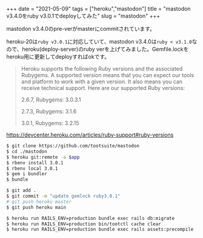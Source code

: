 +++
date = "2021-05-09"
tags = ["heroku","mastodon"]
title = "mastodon v3.4.0をruby v3.0.1でdeployしてみた"
slug = "mastodon"
+++

mastodon v3.4.0のpre-verがmasterにcommitされています。

heroku-20は`ruby v3.0.1`に対応していて、mastodon v3.4.0は`ruby < v3.1.0`なので、heroku(deploy-server)のruby verを上げてみました。Gemfile.lockをheroku用に更新してdeployすればokです。


> Heroku supports the following Ruby versions and the associated Rubygems. A supported version means that you can expect our tools and platform to work with a given version. It also means you can receive technical support. Here are our supported Ruby versions:
>
> 2.6.7, Rubygems: 3.0.3.1
>
> 2.7.3, Rubygems: 3.1.6
>
> 3.0.1, Rubygems: 3.2.15

https://devcenter.heroku.com/articles/ruby-support#ruby-versions

```sh
$ git clone https://github.com/tootsuite/mastodon
$ cd ./mastodon
$ heroku git:remote -a $app
$ rbenv install 3.0.1 
$ rbenv local 3.0.1
$ gem i bundler
$ bundle

$ git add .
$ git commit -m "update gemlock ruby3.0.1"
# git push heroku master
$ git push heroku main 

$ heroku run RAILS_ENV=production bundle exec rails db:migrate
$ heroku run RAILS_ENV=production bin/tootctl cache clear
$ heroku run RAILS_ENV=production bundle exec rails assets:precompile
```

